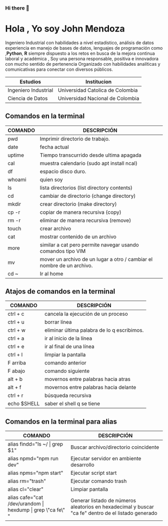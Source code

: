 ### Hi there 👋


# Hola , Yo soy  John Mendoza
Ingeniero Industrial con habilidades a nivel estadístico, análisis de datos experiencia en manejo de bases de datos, lenguajes de programación como  ,**Python**, **R**   siempre dispuesto a los retos en busca de la mejora continua laboral y académica , Soy una persona responsable, positiva e innovadora con mucho sentido de pertenencia Organizado con habilidades analíticas y comunicativas para conectar con diversos públicos. 



| Estudios               | Institucion |
| ------                 | ------ |
| Ingeniero Industrial   | Universidad Catolica de Colombia |
| Ciencia de Datos       | Universidad Nacional de Colombia |

## Comandos en la terminal

| COMANDO | DESCRIPCIÓN                                                            |
| ------- | ---------------------------------------------------------------------- |
| pwd     | Imprimir directorio de trabajo.                                        |
| date    | fecha actual                                                           |
| uptime  | Tiempo transcurrido desde ultima apagada                               |
| cal     | muestra calendario (sudo apt install ncal)                             |
| df      | espacio disco duro.                                                    |
| whoami  | quien soy                                                              |
| ls      | lista directorios (list directory contents)                            |
| cd      | cambiar de directorio (change directory)                               |
| mkdir   | crear directorio (make directory)                                      |
| cp -r   | copiar de manera recursiva (copy)                                      |
| rm -r   | eliminar de manera recursiva (remove)                                  |
| touch   | crear archivo                                                          |
| cat     | mostrar contenido de un archivo                                        |
| more    | similar a cat pero permite navegar usando comandos tipo VIM            |
| mv      | mover un archivo de un lugar a otro / cambiar el nombre de un archivo. |
| cd ~    | Ir al home                                                             |

## Atajos de comandos en la terminal

| COMANDO     | DESCRIPCIÓN                                 |
| ----------- | ------------------------------------------- |
| ctrl + c    | cancela la ejecución de un proceso          |
| ctrl + u    | borrar línea                                |
| ctrl + w    | eliminar última palabra de lo q escribimos. |
| ctrl + a    | ir al inicio de la línea                    |
| ctrl + e    | ir al final de una línea                    |
| ctrl + l    | limpiar la pantalla                         |
| F arriba    | comando anterior                            |
| F abajo     | comando siguiente                           |
| alt + b     | movernos entre palabras hacia atras         |
| alt + f     | movernos entre palabras hacia delante       |
| ctrl + r    | búsqueda recursiva                          |
| echo $SHELL | saber el shell q se tiene                   |

## Comandos en la terminal para alias

| COMANDO                                                       | DESCRIPCIÓN                                                                                         |
| ------------------------------------------------------------- | --------------------------------------------------------------------------------------------------- |
| alias findd="ls ~/ \| grep $1"                                | Buscar archivo/directorio coincidente                                                               |
| alias npmd="npm run dev"                                      | Ejecutar servidor en ambiente desarrollo                                                            |
| alias npms="npm start"                                        | Ejecutar script start                                                                               |
| alias rm="trash"                                              | Ejecutar comando trash                                                                              |
| alias cl="clear"                                              | Limpiar pantalla                                                                                    |
| alias cafe="cat /dev/urandom \| hexdump \| grep \\"ca fe\\" " | Generar listado de números aleatorios en hexadecimal y buscar "ca fe" dentro de el listado generado |
